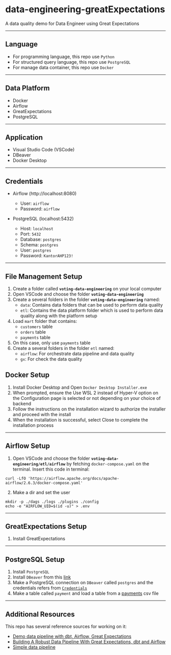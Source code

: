 # data-engineering-greatExpectations
 A data quality demo for Data Engineer using Great Expectations

---

## Language
* For programming language, this repo use `Python`
* For structured query language, this repo use `PostgreSQL`
* For manage data container, this repo use `Docker`
---

## Data Platform
* Docker
* Airflow
* GreatExpectations
* PostgreSQL
---

## Application
* Visual Studio Code (VSCode)
* DBeaver
* Docker Desktop
---

## Credentials
* Airflow (http://localhost:8080)
	* User: `airflow`
	* Password: `airflow`

* PostgreSQL (localhost:5432)
	* Host: `localhost`
	* Port: `5432`
	* Database: `postgres` 
	* Schema: `postgres`
	* User: `postgres`
	* Password: `KantorAHP123!`
---

## File Management Setup
1. Create a folder called **`voting-data-engineering`** on your local computer
2. Open VSCode and choose the folder  **`voting-data-engineering`**
3. Create a several folders in the folder **`voting-data-engineering`** named:
	*  `data`: Contains data folders that can be used to perform data quality 
	*  `etl`: Contains the data platform folder which is used to perform data quality along with the platform setup
4. Load `mart` folder that contains:
   * `customers` table
   * `orders` table
   * `payments` table
5. On this case, only use `payments` table
6. Create a several folders in the folder `etl` named:
   * `airflow`: For orchestrate data pipeline and data quality
   * `gx`: For check the data quality


## Docker Setup
1. Install Docker Desktop and Open `Docker Desktop Installer.exe`
2. When prompted, ensure the Use WSL 2 instead of Hyper-V option on the Configuration page is selected or not depending on your choice of backend
3. Follow the instructions on the installation wizard to authorize the installer and proceed with the install
4. When the installation is successful, select Close to complete the installation process
---

## Airflow Setup
1. Open VSCode and choose the folder **`voting-data-engineering/etl/airflow`** by fetching `docker-compose.yaml` on the terminal. Insert this code in terminal:
```
curl -LfO 'https://airflow.apache.org/docs/apache-airflow/2.6.3/docker-compose.yaml'
``` 
2. Make a dir and set the user 
```
mkdir -p ./dags ./logs ./plugins ./config
echo -e "AIRFLOW_UID=$(id -u)" > .env
```
---

## GreatExpectations Setup
1. Install GreatExpectations
---

## PostgreSQL Setup
1. Install `PostgreSQL`
2. Install `DBeaver` from this [link](https://dbeaver.io/)
3. Make a PostgreSQL connection on `DBeaver` called `postgres` and the credentials refers from [`Credentials`](https://github.com/skhosyih/data-engineering-greatExpectations/blob/main/README.md#credentials)
4. Make a table called `payment` and load a table from a [payments](https://github.com/skhosyih/data-engineering-greatExpectations/blob/main/voting-data-engineering/data/mart/payments.csv) csv file 
---

## Additional Resources
This repo has several reference sources for working on it:
* [Demo data pipeline with dbt, Airflow, Great Expectations](https://github.com/spbail/dag-stack)
* [Building A Robust Data Pipeline With Great Expectations, dbt and Airflow](https://medium.com/@Sasakky/building-a-robust-data-pipeline-with-great-expectations-dbt-and-airflow-d12b8bba030)
* [Simple data pipeline](https://github.com/goFrendiAsgard/platform-data)

